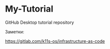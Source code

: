 # My-Tutorial
GitHub Desktop tutorial repository

Заметки:

https://gitlab.com/k11s-os/infrastructure-as-code


